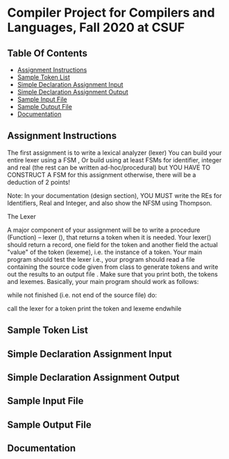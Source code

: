 # Compiler Project for Compilers and Languages, Fall 2020 at CSUF

## Table Of Contents
* [Assignment Instructions](#AssignmentInstructions)
* [Sample Token List](#SampleTokenList)
* [Simple Declaration Assignment Input](#AssignmentInput)
* [Simple Declaration Assignment Output](#AssignmentOutput)
* [Sample Input File](#InputFile)
* [Sample Output File](#OutputFile)
* [Documentation](#documentation)



## Assignment Instructions <a name = "AssigmentInstructions"></a>
The first assignment is to write a lexical analyzer (lexer)
You can build your entire lexer using a FSM , Or build using at least FSMs for
identifier, integer and real (the rest can be written ad-hoc/procedural) but YOU
HAVE TO CONSTRUCT A FSM for this assignment otherwise, there will be a deduction
of 2 points!

Note: In your documentation (design section), YOU MUST write the REs for Identifiers,
Real and Integer, and also show the NFSM using Thompson.

The Lexer

A major component of your assignment will be to write a procedure (Function) – lexer (), that
returns a token when it is needed. Your lexer() should return a record, one field for the token
and another field the actual "value" of the token (lexeme), i.e. the instance of a token.
Your main program should test the lexer i.e., your program should read a file containing
the source code given from class to generate tokens and write out the results to an output
file . Make sure that you print both, the tokens and lexemes.
Basically, your main program should work as follows:

while not finished (i.e. not end of the source file) do:

call the lexer for a token
print the token and lexeme
endwhile 


## Sample Token List <a name = "SampleTokenList"></a>



## Simple Declaration Assignment Input<a name ="AssignmentInput"></a>

## Simple Declaration Assignment Output<a name = "AssignmentOutput"></a>

## Sample Input File<a nam e= "InputFile"></a>

## Sample Output File<a name = "OutputFile"></a>

## Documentation<a name = "documentation"></a>

